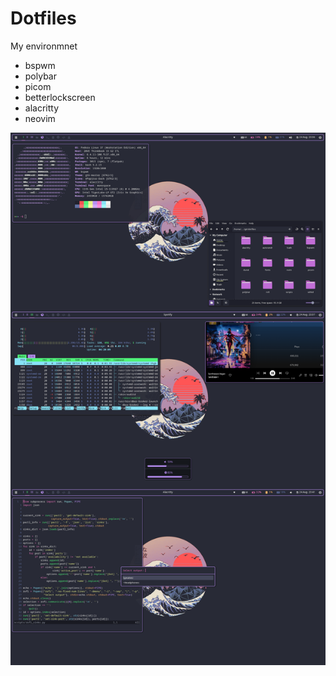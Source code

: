 # Dotfiles

My environmnet
- bspwm
- polybar
- picom
- betterlockscreen
- alacritty
- neovim

![Screenshot](screenshot.png)
